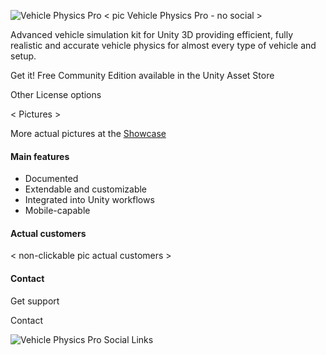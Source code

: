 ![Vehicle Physics Pro](/img/vehicle-physics-pro.png)
< pic Vehicle Physics Pro - no social >

Advanced vehicle simulation kit for Unity 3D providing efficient, fully realistic and accurate
vehicle physics for almost every type of vehicle and setup.

Get it! Free Community Edition available in the Unity Asset Store

Other License options

< Pictures >

More actual pictures at the [Showcase](/about/showcase)

#### Main features

- Documented
- Extendable and customizable
- Integrated into Unity workflows
- Mobile-capable

#### Actual customers

< non-clickable pic actual customers >

#### Contact

Get support

Contact

<img alt="Vehicle Physics Pro Social Links" src="/img/vehicle-physics-pro-social-links.png" usemap="#social-links">
<map name="social-links">
  <area shape="rect" coords="0,0,77,72" target="_blank" title="Twitter" alt="Twitter" href="https://twitter.com/VehiclePhysics">
  <area shape="rect" coords="77,0,165,72" target="_blank" title="Youtube" alt="Youtube" href="https://www.youtube.com/c/VehiclePhysics">
  <area shape="rect" coords="165,0,244,72" target="_blank" title="Instagram" alt="Instagram" href="https://www.instagram.com/VehiclePhysics/">
  <area shape="rect" coords="244,0,324,72" target="_blank" title="Facebook" alt="Facebook" href="https://www.facebook.com/vehiclephysics/">
  <area shape="rect" coords="324,0,400,72" target="_blank" title="Reddit" alt="Reddit" href="https://www.reddit.com/user/vehiclephysics/">
</map>
